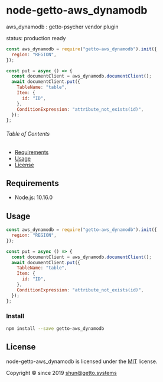 # node-getto-aws_dynamodb

aws_dynamodb : getto-psycher vendor plugin

status: production ready

```javascript
const aws_dynamodb = require("getto-aws_dynamodb").init({
  region: "REGION",
});

const put = async () => {
  const documentClient = aws_dynamodb.documentClient();
  await documentClient.put({
    TableName: "table",
    Item: {
      id: "ID",
    },
    ConditionExpression: "attribute_not_exists(id)",
  });
};
```


###### Table of Contents

- [Requirements](#Requirements)
- [Usage](#Usage)
- [License](#License)

## Requirements

- Node.js: 10.16.0


## Usage

```javascript
const aws_dynamodb = require("getto-aws_dynamodb").init({
  region: "REGION",
});

const put = async () => {
  const documentClient = aws_dynamodb.documentClient();
  await documentClient.put({
    TableName: "table",
    Item: {
      id: "ID",
    },
    ConditionExpression: "attribute_not_exists(id)",
  });
};
```

### Install

```bash
npm install --save getto-aws_dynamodb
```


## License

node-getto-aws_dynamodb is licensed under the [MIT](LICENSE) license.

Copyright &copy; since 2019 shun@getto.systems

